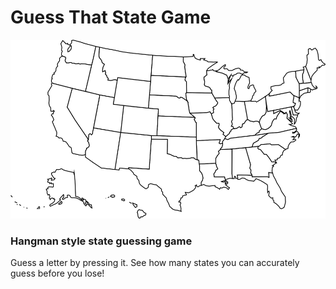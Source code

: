 # Guess That State Game
![Map of United States](./assets/images/Full_US_Map.png)
### Hangman style state guessing game
Guess a letter by pressing it.
See how many states you can accurately guess before you lose!